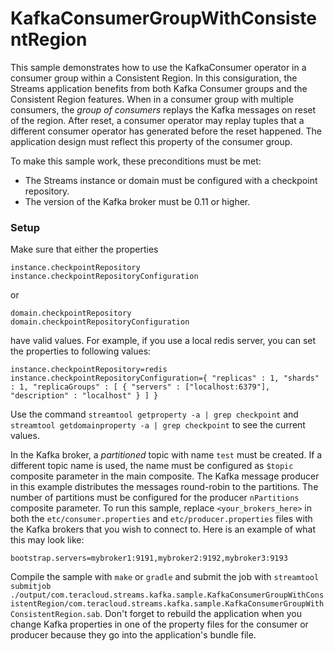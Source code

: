 # KafkaConsumerGroupWithConsistentRegion

This sample demonstrates how to use the KafkaConsumer operator in a consumer group within a Consistent Region.
In this consiguration, the Streams application benefits from both Kafka Consumer groups and the Consistent Region
features.
When in a consumer group with multiple consumers, the *group of consumers* replays the Kafka messages on reset of
the region. After reset, a consumer operator may replay tuples that a different consumer operator has generated 
before the reset happened. The application design must reflect this property of the consumer group.

To make this sample work, these preconditions must be met:
* The Streams instance or domain must be configured with a checkpoint repository.
* The version of the Kafka broker must be 0.11 or higher.


### Setup

Make sure that either the properties
```
instance.checkpointRepository
instance.checkpointRepositoryConfiguration
```
or
```
domain.checkpointRepository
domain.checkpointRepositoryConfiguration
```
have valid values. For example, if you use a local redis server, you can set the properties to following values:
```
instance.checkpointRepository=redis
instance.checkpointRepositoryConfiguration={ "replicas" : 1, "shards" : 1, "replicaGroups" : [ { "servers" : ["localhost:6379"], "description" : "localhost" } ] }
```
Use the command `streamtool getproperty -a | grep checkpoint` and `streamtool getdomainproperty -a | grep checkpoint` to see the current values.

In the Kafka broker, a *partitioned* topic with name `test` must be created. If a different topic name is used, the name must be configured as `$topic` composite parameter 
in the main composite. The Kafka message producer in this example distributes the messages round-robin to the partitions. The number of partitions must be configured for
the producer `nPartitions` composite parameter. 
To run this sample, replace `<your_brokers_here>` in both the `etc/consumer.properties` and `etc/producer.properties` files with the Kafka brokers that you wish to connect to.
Here is an example of what this may look like: 

```
bootstrap.servers=mybroker1:9191,mybroker2:9192,mybroker3:9193
```

Compile the sample with `make` or `gradle` and submit the job with
`streamtool submitjob ./output/com.teracloud.streams.kafka.sample.KafkaConsumerGroupWithConsistentRegion/com.teracloud.streams.kafka.sample.KafkaConsumerGroupWithConsistentRegion.sab`.
Don't forget to rebuild the application when you change Kafka properties in one of the property files for the consumer or producer because they go 
into the application's bundle file.
